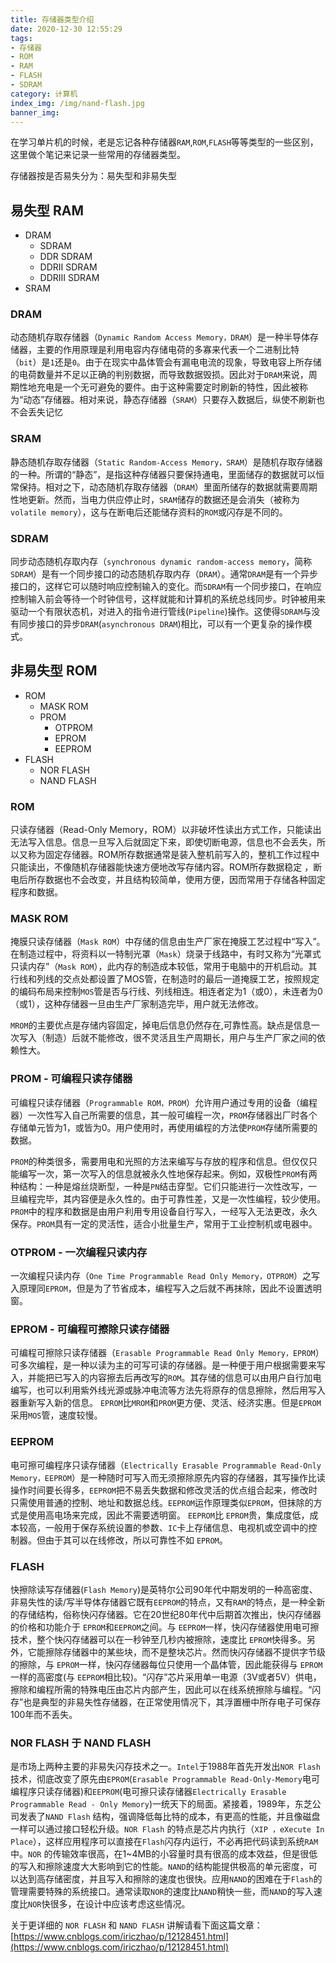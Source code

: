 ```yaml
---
title: 存储器类型介绍
date: 2020-12-30 12:55:29
tags:
- 存储器
- ROM
- RAM
- FLASH
- SDRAM
category: 计算机
index_img: /img/nand-flash.jpg
banner_img:
---
```


在学习单片机的时候，老是忘记各种存储器`RAM`,`ROM`,`FLASH`等等类型的一些区别，这里做个笔记来记录一些常用的存储器类型。

存储器按是否易失分为：易失型和非易失型

## 易失型 RAM

* DRAM
  * SDRAM
  * DDR SDRAM
  * DDRII SDRAM
  * DDRIII SDRAM
* SRAM

### DRAM
动态随机存取存储器（`Dynamic Random Access Memory，DRAM`）是一种半导体存储器，主要的作用原理是利用电容内存储电荷的多寡来代表一个二进制比特（`bit`）是`1`还是`0`。由于在现实中晶体管会有漏电电流的现象，导致电容上所存储的电荷数量并不足以正确的判别数据，而导致数据毁损。因此对于`DRAM`来说，周期性地充电是一个无可避免的要件。由于这种需要定时刷新的特性，因此被称为“动态”存储器。相对来说，静态存储器（`SRAM`）只要存入数据后，纵使不刷新也不会丢失记忆

### SRAM
静态随机存取存储器（`Static Random-Access Memory，SRAM`）是随机存取存储器的一种。所谓的“静态”，是指这种存储器只要保持通电，里面储存的数据就可以恒常保持。相对之下，动态随机存取存储器（`DRAM`）里面所储存的数据就需要周期性地更新。然而，当电力供应停止时，`SRAM`储存的数据还是会消失（被称为`volatile memory`），这与在断电后还能储存资料的`ROM`或闪存是不同的。

### SDRAM
同步动态随机存取内存（`synchronous dynamic random-access memory`，简称`SDRAM`）是有一个同步接口的动态随机存取内存（`DRAM`）。通常`DRAM`是有一个异步接口的，这样它可以随时响应控制输入的变化。而`SDRAM`有一个同步接口，在响应控制输入前会等待一个时钟信号，这样就能和计算机的系统总线同步。时钟被用来驱动一个有限状态机，对进入的指令进行管线(`Pipeline`)操作。这使得`SDRAM`与没有同步接口的异步`DRAM`(`asynchronous DRAM`)相比，可以有一个更复杂的操作模式。

## 非易失型 ROM

* ROM
  * MASK ROM
  * PROM
    * OTPROM
    * EPROM
    * EEPROM
* FLASH
  * NOR FLASH
  * NAND FLASH

### ROM
只读存储器（Read-Only Memory，ROM）以非破坏性读出方式工作，只能读出无法写入信息。信息一旦写入后就固定下来，即使切断电源，信息也不会丢失，所以又称为固定存储器。ROM所存数据通常是装入整机前写入的，整机工作过程中只能读出，不像随机存储器能快速方便地改写存储内容。ROM所存数据稳定 ，断电后所存数据也不会改变，并且结构较简单，使用方便，因而常用于存储各种固定程序和数据。

### MASK ROM
掩膜只读存储器（`Mask ROM`）中存储的信息由生产厂家在掩膜工艺过程中“写入”。在制造过程中，将资料以一特制光罩（`Mask`）烧录于线路中，有时又称为“光罩式只读内存”（`Mask ROM`），此内存的制造成本较低，常用于电脑中的开机启动。其行线和列线的交点处都设置了MOS管，在制造时的最后一道掩膜工艺，按照规定的编码布局来控制`MOS`管是否与行线、列线相连。相连者定为1（或0），未连者为0（或1），这种存储器一旦由生产厂家制造完毕，用户就无法修改。

`MROM`的主要优点是存储内容固定，掉电后信息仍然存在,可靠性高。缺点是信息一次写入（制造）后就不能修改，很不灵活且生产周期长，用户与生产厂家之间的依赖性大。

### PROM - 可编程只读存储器
可编程只读存储器（`Programmable ROM，PROM`）允许用户通过专用的设备（编程器）一次性写入自己所需要的信息，其一般可编程一次，`PROM`存储器出厂时各个存储单元皆为1，或皆为0。用户使用时，再使用编程的方法使`PROM`存储所需要的数据。

`PROM`的种类很多，需要用电和光照的方法来编写与存放的程序和信息。但仅仅只能编写一次，第一次写入的信息就被永久性地保存起来。例如，双极性`PROM`有两种结构：一种是熔丝烧断型，一种是`PN`结击穿型。它们只能进行一次性改写，一旦编程完毕，其内容便是永久性的。由于可靠性差，又是一次性编程，较少使用。`PROM`中的程序和数据是由用户利用专用设备自行写入，一经写入无法更改，永久保存。`PROM`具有一定的灵活性，适合小批量生产，常用于工业控制机或电器中。

### OTPROM - 一次编程只读内存
一次编程只读内存（`One Time Programmable Read Only Memory，OTPROM`）之写入原理同`EPROM`，但是为了节省成本，编程写入之后就不再抹除，因此不设置透明窗。

### EPROM - 可编程可擦除只读存储器
可编程可擦除只读存储器（`Erasable Programmable Read Only Memory，EPROM`）可多次编程，是一种以读为主的可写可读的存储器。是一种便于用户根据需要来写入，并能把已写入的内容擦去后再改写的`ROM`。其存储的信息可以由用户自行加电编写，也可以利用紫外线光源或脉冲电流等方法先将原存的信息擦除，然后用写入器重新写入新的信息。 `EPROM`比`MROM`和`PROM`更方便、灵活、经济实惠。但是`EPROM`采用`MOS`管，速度较慢。

### EEPROM
电可擦可编程序只读存储器（`Electrically Erasable Programmable Read-Only Memory，EEPROM`）是一种随时可写入而无须擦除原先内容的存储器，其写操作比读操作时间要长得多，`EEPROM`把不易丢失数据和修改灵活的优点组合起来，修改时只需使用普通的控制、地址和数据总线。`EEPROM`运作原理类似`EPROM`，但抹除的方式是使用高电场来完成，因此不需要透明窗。 `EEPROM`比 `EPROM`贵，集成度低，成本较高，一般用于保存系统设置的参数、`IC`卡上存储信息、电视机或空调中的控制器。但由于其可以在线修改，所以可靠性不如 `EPROM`。


### FLASH
快擦除读写存储器(`Flash Memory`)是英特尔公司90年代中期发明的一种高密度、非易失性的读/写半导体存储器它既有`EEPROM`的特点，又有`RAM`的特点，是一种全新的存储结构，俗称快闪存储器。它在20世纪80年代中后期首次推出，快闪存储器的价格和功能介于 `EPROM`和`EEPROM`之间。与 `EEPROM`一样，快闪存储器使用电可擦技术，整个快闪存储器可以在一秒钟至几秒内被擦除，速度比 `EPROM`快得多。另外，它能擦除存储器中的某些块，而不是整块芯片。然而快闪存储器不提供字节级的擦除，与 `EPROM`一样，快闪存储器每位只使用一个晶体管，因此能获得与 `EPROM`一样的高密度(与 `EEPROM`相比较)。“闪存”芯片采用单一电源（3V或者5V）供电，擦除和编程所需的特殊电压由芯片内部产生，因此可以在线系统擦除与编程。“闪存”也是典型的非易失性存储器，在正常使用情况下，其浮置栅中所存电子可保存100年而不丢失。

### NOR FLASH 于 NAND FLASH
是市场上两种主要的非易失闪存技术之一。`Intel`于1988年首先开发出`NOR Flash` 技术，彻底改变了原先由`EPROM`(`Erasable Programmable Read-Only-Memory`电可编程序只读存储器)和`EEPROM`(电可擦只读存储器`Electrically Erasable Programmable Read - Only Memory`)一统天下的局面。紧接着，1989年，东芝公司发表了`NAND Flash` 结构，强调降低每比特的成本，有更高的性能，并且像磁盘一样可以通过接口轻松升级。`NOR Flash` 的特点是芯片内执行（`XIP ，eXecute In Place`），这样应用程序可以直接在`Flash`闪存内运行，不必再把代码读到系统`RAM`中。`NOR` 的传输效率很高，在1~4MB的小容量时具有很高的成本效益，但是很低的写入和擦除速度大大影响到它的性能。`NAND`的结构能提供极高的单元密度，可以达到高存储密度，并且写入和擦除的速度也很快。应用`NAND`的困难在于`Flash`的管理需要特殊的系统接口。通常读取`NOR`的速度比`NAND`稍快一些，而`NAND`的写入速度比`NOR`快很多，在设计中应该考虑这些情况。

关于更详细的 `NOR FLASH` 和 `NAND FLASH` 讲解请看下面这篇文章：
[https://www.cnblogs.com/iriczhao/p/12128451.html](https://www.cnblogs.com/iriczhao/p/12128451.html)